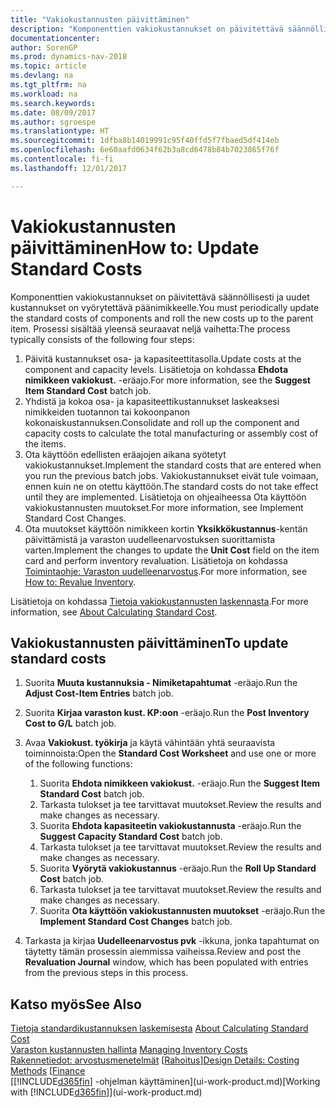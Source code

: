 ```yaml
---
title: "Vakiokustannusten päivittäminen"
description: "Komponenttien vakiokustannukset on päivitettävä säännöllisesti ja uudet kustannukset on vyörytettävä päänimikkeelle."
documentationcenter: 
author: SorenGP
ms.prod: dynamics-nav-2018
ms.topic: article
ms.devlang: na
ms.tgt_pltfrm: na
ms.workload: na
ms.search.keywords: 
ms.date: 08/09/2017
ms.author: sgroespe
ms.translationtype: HT
ms.sourcegitcommit: 1dfba8b14019991c95f40ffd5f7fbaed5df414eb
ms.openlocfilehash: 6e60aafd0634f62b3a8cd6478b84b7023865f76f
ms.contentlocale: fi-fi
ms.lasthandoff: 12/01/2017

---
```

# <a name="how-to-update-standard-costs"></a><span data-ttu-id="21299-103">Vakiokustannusten päivittäminen</span><span class="sxs-lookup"><span data-stu-id="21299-103">How to: Update Standard Costs</span></span>
<span data-ttu-id="21299-104">Komponenttien vakiokustannukset on päivitettävä säännöllisesti ja uudet kustannukset on vyörytettävä päänimikkeelle.</span><span class="sxs-lookup"><span data-stu-id="21299-104">You must periodically update the standard costs of components and roll the new costs up to the parent item.</span></span> <span data-ttu-id="21299-105">Prosessi sisältää yleensä seuraavat neljä vaihetta:</span><span class="sxs-lookup"><span data-stu-id="21299-105">The process typically consists of the following four steps:</span></span>  

1.  <span data-ttu-id="21299-106">Päivitä kustannukset osa- ja kapasiteettitasolla.</span><span class="sxs-lookup"><span data-stu-id="21299-106">Update costs at the component and capacity levels.</span></span> <span data-ttu-id="21299-107">Lisätietoja on kohdassa **Ehdota nimikkeen vakiokust.** -eräajo.</span><span class="sxs-lookup"><span data-stu-id="21299-107">For more information, see the **Suggest Item Standard Cost** batch job.</span></span>  
2.  <span data-ttu-id="21299-108">Yhdistä ja kokoa osa- ja kapasiteettikustannukset laskeaksesi nimikkeiden tuotannon tai kokoonpanon kokonaiskustannuksen.</span><span class="sxs-lookup"><span data-stu-id="21299-108">Consolidate and roll up the component and capacity costs to calculate the total manufacturing or assembly cost of the items.</span></span>  
3.  <span data-ttu-id="21299-109">Ota käyttöön edellisten eräajojen aikana syötetyt vakiokustannukset.</span><span class="sxs-lookup"><span data-stu-id="21299-109">Implement the standard costs that are entered when you run the previous batch jobs.</span></span> <span data-ttu-id="21299-110">Vakiokustannukset eivät tule voimaan, ennen kuin ne on otettu käyttöön.</span><span class="sxs-lookup"><span data-stu-id="21299-110">The standard costs do not take effect until they are implemented.</span></span> <span data-ttu-id="21299-111">Lisätietoja on ohjeaiheessa Ota käyttöön vakiokustannusten muutokset.</span><span class="sxs-lookup"><span data-stu-id="21299-111">For more information, see Implement Standard Cost Changes.</span></span>  
4.  <span data-ttu-id="21299-112">Ota muutokset käyttöön nimikkeen kortin **Yksikkökustannus**-kentän päivittämistä ja varaston uudelleenarvostuksen suorittamista varten.</span><span class="sxs-lookup"><span data-stu-id="21299-112">Implement the changes to update the **Unit Cost** field on the item card and perform inventory revaluation.</span></span> <span data-ttu-id="21299-113">Lisätietoja on kohdassa [Toimintaohje: Varaston uudelleenarvostus](inventory-how-revalue-inventory.md).</span><span class="sxs-lookup"><span data-stu-id="21299-113">For more information, see [How to: Revalue Inventory](inventory-how-revalue-inventory.md).</span></span>  

<span data-ttu-id="21299-114">Lisätietoja on kohdassa [Tietoja vakiokustannusten laskennasta](finance-about-calculating-standard-cost.md).</span><span class="sxs-lookup"><span data-stu-id="21299-114">For more information, see [About Calculating Standard Cost](finance-about-calculating-standard-cost.md).</span></span>  
## <a name="to-update-standard-costs"></a><span data-ttu-id="21299-115">Vakiokustannusten päivittäminen</span><span class="sxs-lookup"><span data-stu-id="21299-115">To update standard costs</span></span>  
1.  <span data-ttu-id="21299-116">Suorita **Muuta kustannuksia - Nimiketapahtumat** -eräajo.</span><span class="sxs-lookup"><span data-stu-id="21299-116">Run the **Adjust Cost-Item Entries** batch job.</span></span>  
2.  <span data-ttu-id="21299-117">Suorita **Kirjaa varaston kust. KP:oon** -eräajo.</span><span class="sxs-lookup"><span data-stu-id="21299-117">Run the **Post Inventory Cost to G/L** batch job.</span></span>  
3.  <span data-ttu-id="21299-118">Avaa **Vakiokust. työkirja** ja käytä vähintään yhtä seuraavista toiminnoista:</span><span class="sxs-lookup"><span data-stu-id="21299-118">Open the **Standard Cost Worksheet** and use one or more of the following functions:</span></span>  

    1.  <span data-ttu-id="21299-119">Suorita **Ehdota nimikkeen vakiokust.** -eräajo.</span><span class="sxs-lookup"><span data-stu-id="21299-119">Run the **Suggest Item Standard Cost** batch job.</span></span>  
    2.  <span data-ttu-id="21299-120">Tarkasta tulokset ja tee tarvittavat muutokset.</span><span class="sxs-lookup"><span data-stu-id="21299-120">Review the results and make changes as necessary.</span></span>  
    3.  <span data-ttu-id="21299-121">Suorita **Ehdota kapasiteetin vakiokustannusta** -eräajo.</span><span class="sxs-lookup"><span data-stu-id="21299-121">Run the **Suggest Capacity Standard Cost** batch job.</span></span>  
    4.  <span data-ttu-id="21299-122">Tarkasta tulokset ja tee tarvittavat muutokset.</span><span class="sxs-lookup"><span data-stu-id="21299-122">Review the results and make changes as necessary.</span></span>
    5. <span data-ttu-id="21299-123">Suorita **Vyörytä vakiokustannus** -eräajo.</span><span class="sxs-lookup"><span data-stu-id="21299-123">Run the **Roll Up Standard Cost** batch job.</span></span>
    6.  <span data-ttu-id="21299-124">Tarkasta tulokset ja tee tarvittavat muutokset.</span><span class="sxs-lookup"><span data-stu-id="21299-124">Review the results and make changes as necessary.</span></span>
    7.  <span data-ttu-id="21299-125">Suorita **Ota käyttöön vakiokustannusten muutokset** -eräajo.</span><span class="sxs-lookup"><span data-stu-id="21299-125">Run the **Implement Standard Cost Changes** batch job.</span></span>  
4.  <span data-ttu-id="21299-126">Tarkasta ja kirjaa **Uudelleenarvostus pvk** -ikkuna, jonka tapahtumat on täytetty tämän prosessin aiemmissa vaiheissa.</span><span class="sxs-lookup"><span data-stu-id="21299-126">Review and post the **Revaluation Journal** window, which has been populated with entries from the previous steps in this process.</span></span>  

## <a name="see-also"></a><span data-ttu-id="21299-127">Katso myös</span><span class="sxs-lookup"><span data-stu-id="21299-127">See Also</span></span>  
 <span data-ttu-id="21299-128">[Tietoja standardikustannuksen laskemisesta](finance-about-calculating-standard-cost.md) </span><span class="sxs-lookup"><span data-stu-id="21299-128">[About Calculating Standard Cost](finance-about-calculating-standard-cost.md) </span></span>  
 <span data-ttu-id="21299-129">[Varaston kustannusten hallinta](finance-manage-inventory-costs.md) </span><span class="sxs-lookup"><span data-stu-id="21299-129">[Managing Inventory Costs](finance-manage-inventory-costs.md) </span></span>  
 <span data-ttu-id="21299-130">[Rakennetiedot: arvostusmenetelmät](design-details-costing-methods.md) [[Rahoitus](finance.md)]</span><span class="sxs-lookup"><span data-stu-id="21299-130">[Design Details: Costing Methods](design-details-costing-methods.md) [[Finance](finance.md)</span></span>  
 <span data-ttu-id="21299-131">[[!INCLUDE[d365fin](includes/d365fin_md.md)] -ohjelman käyttäminen](ui-work-product.md)</span><span class="sxs-lookup"><span data-stu-id="21299-131">[Working with [!INCLUDE[d365fin](includes/d365fin_md.md)]](ui-work-product.md)</span></span>  


